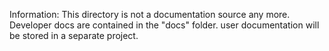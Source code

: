 Information: This directory is not a documentation source any more. Developer docs are contained in 
the "docs" folder. user documentation will be stored in a  separate project.
